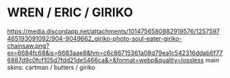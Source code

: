 # WREN / ERIC / GIRIKO
https://media.discordapp.net/attachments/1014756580882919576/1257597465193091092/904-9049662_giriko-photo-soul-eater-giriko-chainsaw.png?ex=6684fc68&is=6683aae8&hm=c6c86715361a08d79ea1c542316ddab6f776887d9c0fcf105d7fdd21de5466ca&=&format=webp&quality=lossless
main skins: cartman / butters / giriko
